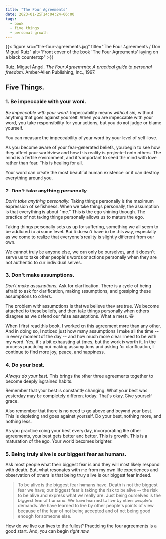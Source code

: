 ```yaml
---
title: "The Four Agreements"
date: 2023-01-25T14:04:24-06:00
tags:
  - book
  - five things
  - personal growth
---
```


{{< figure src="the-four-agreements.jpg" title="The Four Agreements / Don Miguel Ruiz" alt="Front cover of the book 'The Four Agreements' laying on a black countertop" >}}

Ruiz, Miguel Ángel. *The Four Agreements: A practical guide to personal freedom.* Amber-Allen Publishing, Inc., 1997.

## Five Things.

### 1. Be impeccable with your word.

*Be impeccable with your word.* Impeccability means *without sin,* without anything that goes against yourself. When you are impeccable with your word, you take responsibility for your actions, but you do not judge or blame yourself.

You can measure the impeccability of your word by your level of self-love.

As you become aware of your fear-generated beliefs, you begin to see how they affect your worldview and how this reality is projected onto others. The mind is a fertile environment, and it's important to seed the mind with love rather than fear. This is healing for all.

Your word can create the most beautiful human existence, or it can destroy everything around you.

### 2. Don't take anything personally.

*Don't take anything personally.* Taking things personally is the maximum expression of selfishness. When we take things personally, the assumption is that everything is about "me." This is the ego shining through. The practice of not taking things personally allows us to mature the ego.

Taking things personally sets us up for suffering, something we all seem to be addicted to at some level. But it doesn't have to be this way, especially as we come to realize that everyone's reality is slightly different from our own.

We cannot truly be anyone else, we can only be ourselves, and it doesn't serve us to take other people's words or actions personally when they are not authentic to our individual selves.

### 3. Don't make assumptions.

*Don't make assumptions.* Ask for clarification. There is a cycle of being afraid to ask for clarification, making assumptions, and gossiping these assumptions to others.

The problem with assumptions is that we believe they are true. We become attached to these beliefs, and then take things personally when others disagree as we defend our false assumptions. What a mess. 😆

When I first read this book, I worked on this agreement more than any other. And in doing so, I noticed just how many assumptions I make all the time -- in every moment of the day -- and how much more clear I need to be with my word. Yes, it's a bit exhausting at times, but the work is worth it. In the process practicing not making assumptions and asking for clarification, I continue to find more joy, peace, and happiness.

### 4. Do your best.

*Always do your best.* This brings the other three agreements together to become deeply ingrained habits.

Remember that your best is constantly changing. What your best was yesterday may be completely different today. That's okay. Give yourself grace.

Also remember that there is no need to go above and beyond your best. This is depleting and goes against yourself. Do your best, nothing more, and nothing less.

As you practice doing your best every day, incorporating the other agreements, your best gets better and better. This is growth. This is a maturation of the ego. Your world becomes brighter.

### 5. Being truly alive is our biggest fear as humans.

Ask most people what their biggest fear is and they will most likely respond with death. But, what resonates with me from my own life experiences and observation of others is that being truly alive is our biggest fear indeed.

> To be alive is the biggest fear humans have. Death is not the biggest fear we have; our biggest fear is taking the risk to be alive -- the risk to be alive and express what we really are. Just being ourselves is the biggest fear of humans. We have learned to live by other people's demands. We have learned to live by other people's points of view because of the fear of not being accepted and of not being good enough for someone else.

How do we live our lives to the fullest? Practicing the four agreements is a good start. And, you can begin *right now.*
